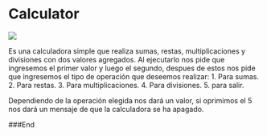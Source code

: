 # Calculator

![](https://i.postimg.cc/3N5BwLZG/insert-value.png)

<p>
Es una calculadora simple que realiza sumas, restas, multiplicaciones y divisiones con dos valores agregados.
Al ejecutarlo nos pide que ingresemos el primer valor y luego el segundo, despues de estos nos pide que ingresemos el tipo de operación que deseemos realizar:
1. Para sumas.
2. Para restas.
3. Para multiplicaciones.
4. Para divisiones.
5. para salir.

Dependiendo de la operación elegida nos dará un valor, si oprimimos el 5 nos dará un mensaje de que la calculadora se ha apagado.
</p>

###End
